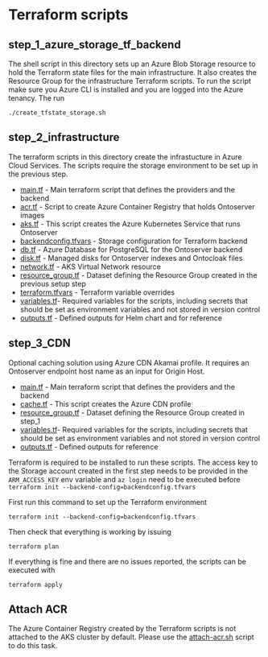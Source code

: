 # Terraform scripts

## step_1_azure_storage_tf_backend
The shell script in this directory sets up an Azure Blob Storage resource to hold the Terraform state files for the main infrastructure.
It also creates the Resource Group for the infrastructure Terraform scripts. To run the script make sure you Azure CLI is installed and you are logged into the Azure tenancy. The run
```
./create_tfstate_storage.sh
```

## step_2_infrastructure
The terraform scripts in this directory create the infrastucture in Azure Cloud Services. The scripts require the storage environment to be set up in the previous step.
- [main.tf](step_2_infrastructure/main.tf) - Main terraform script that defines the providers and the backend
- [acr.tf](step_2_infrastructure/acr.tf) - Script to create Azure Container Registry that holds Ontoserver images
- [aks.tf](step_2_infrastructure/aks.tf) - This script creates the Azure Kubernetes Service that runs Ontoserver
- [backendconfig.tfvars](step_2_infrastructure/backendconfig.tfvars) - Storage configuration for Terraform backend
- [db.tf](step_2_infrastructure/db.tf) - Azure Database for PostgreSQL for the Ontoserver backend
- [disk.tf](step_2_infrastructure/disk.tf) - Managed disks for Ontoserver indexes and Ontocloak files
- [network.tf](step_2_infrastructure/network.tf) - AKS Virtual Network resource
- [resource_group.tf](step_2_infrastructure/resource_group.tf) - Dataset defining the Resource Group created in the previous setup step
- [terraform.tfvars](step_2_infrastructure/terraform.tfvars) - Terraform variable overrides
- [variables.tf](step_2_infrastructure/variables.tf)- Required variables for the scripts, including secrets that should be set as environment variables and not stored in version control
- [outputs.tf](step_2_infrastructure/outputs.tf) - Defined outputs for Helm chart and for reference

## step_3_CDN
Optional caching solution using Azure CDN Akamai profile. It requires an Ontoserver endpoint host name as an input for Origin Host.
- [main.tf](step_2_infrastructure/main.tf) - Main terraform script that defines the providers and the backend
- [cache.tf](step_3_CDN/cache.tf) - This script creates the Azure CDN profile
- [resource_group.tf](step_3_CDN/resource_group.tf) - Dataset defining the Resource Group created in step_1
- [variables.tf](step_3_CDN/variables.tf)- Required variables for the scripts, including secrets that should be set as environment variables and not stored in version control
- [outputs.tf](step_3_CDN/outputs.tf) - Defined outputs for reference


Terraform is required to be installed to run these scripts. 
The access key to the Storage account created in the first step needs to be provided in the `ARM_ACCESS_KEY` env variable and `az login` need to be executed before `terraform init --backend-config=backendconfig.tfvars`


First run this command to set up the Terraform environment
```
terraform init --backend-config=backendconfig.tfvars
```
Then check that everything is working by issuing
```
terraform plan
```
If everything is fine and there are no issues reported, the scripts can be executed with
```
terraform apply
```

## Attach ACR
The Azure Container Registry created by the Terraform scripts is not attached to the AKS cluster by default. Please use the [attach-acr.sh](attach-acr.sh) script to do this task.